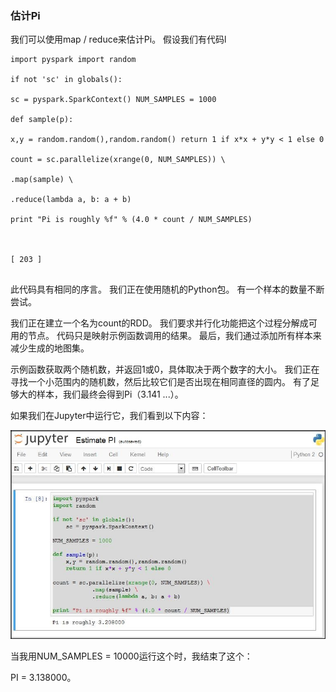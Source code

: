 ### 估计Pi

我们可以使用map / reduce来估计Pi。 假设我们有代码l


```
import pyspark import random

if not 'sc' in globals():

sc = pyspark.SparkContext() NUM_SAMPLES = 1000

def sample(p):

x,y = random.random(),random.random() return 1 if x*x + y*y < 1 else 0

count = sc.parallelize(xrange(0, NUM_SAMPLES)) \

.map(sample) \

.reduce(lambda a, b: a + b)

print "Pi is roughly %f" % (4.0 * count / NUM_SAMPLES)
 


[ 203 ]


```
此代码具有相同的序言。 我们正在使用随机的Python包。 有一个样本的数量不断尝试。

我们正在建立一个名为count的RDD。 我们要求并行化功能把这个过程分解成可用的节点。 代码只是映射示例函数调用的结果。 最后，我们通过添加所有样本来减少生成的地图集。

示例函数获取两个随机数，并返回1或0，具体取决于两个数字的大小。 我们正在寻找一个小范围内的随机数，然后比较它们是否出现在相同直径的圆内。 有了足够大的样本，我们最终会得到Pi（3.141 ...）。

如果我们在Jupyter中运行它，我们看到以下内容：

![](/assets/关闭.jpg)


当我用NUM_SAMPLES = 10000运行这个时，我结束了这个：

PI = 3.138000。

